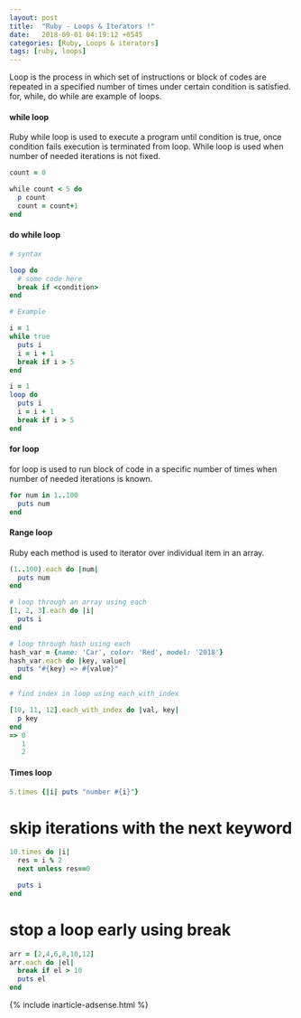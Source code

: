 ```yaml
---
layout: post
title:  "Ruby - Loops & Iterators !"
date:   2018-09-01 04:19:12 +0545
categories: [Ruby, Loops & iterators]
tags: [ruby, loops]
---
```


Loop is the process in which set of instructions or block of codes are repeated in a specified number of times under certain condition is satisfied. for, while, do while are example of loops.

#### while loop
Ruby while loop is used to execute a program until condition is true, once condition fails execution is terminated from loop. While loop is used when number of needed iterations is not fixed.

```Ruby
count = 0

while count < 5 do
  p count
  count = count+1
end
```

#### do while loop

```Ruby
# syntax

loop do
  # some code here
  break if <condition>
end

# Example

i = 1
while true
  puts i
  i = i + 1
  break if i > 5
end

i = 1
loop do
  puts i
  i = i + 1
  break if i > 5
end

```


#### for loop
for loop is used to run block of code in a specific number of times when number of needed iterations is known.

```Ruby
for num in 1..100
  puts num
end 
```

#### Range loop
Ruby each method is used to iterator over individual item in an array.

```Ruby
(1..100).each do |num|
  puts num
end

# loop through an array using each
[1, 2, 3].each do |i|
  puts i
end

# loop through hash using each
hash_var = {name: 'Car', color: 'Red', model: '2018'}
hash_var.each do |key, value|
  puts "#{key} => #{value}"
end

# find index in loop using each_with_index

[10, 11, 12].each_with_index do |val, key|
  p key
end
=> 0
   1
   2
```

#### Times loop

```Ruby
5.times {|i| puts "number #{i}"}
```


# skip iterations with the next keyword

```Ruby
10.times do |i|
  res = i % 2
  next unless res==0

  puts i
end
```

# stop a loop early using break

```Ruby
arr = [2,4,6,8,10,12]
arr.each do |el|
  break if el > 10
  puts el
end
```

{% include inarticle-adsense.html %}